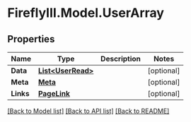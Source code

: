 # FireflyIII.Model.UserArray
## Properties

Name | Type | Description | Notes
------------ | ------------- | ------------- | -------------
**Data** | [**List&lt;UserRead&gt;**](UserRead.md) |  | [optional] 
**Meta** | [**Meta**](Meta.md) |  | [optional] 
**Links** | [**PageLink**](PageLink.md) |  | [optional] 

[[Back to Model list]](../README.md#documentation-for-models) [[Back to API list]](../README.md#documentation-for-api-endpoints) [[Back to README]](../README.md)

